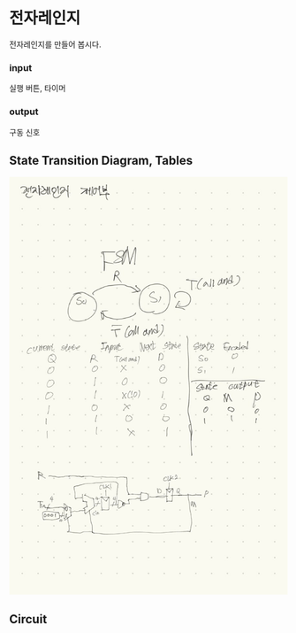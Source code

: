 # 전자레인지
전자레인지를 만들어 봅시다.
### input
실행 버튼, 타이머
### output
구동 신호

## State Transition Diagram, Tables
![state transition diagram, table](./img/STDT.jpeg)
## Circuit
